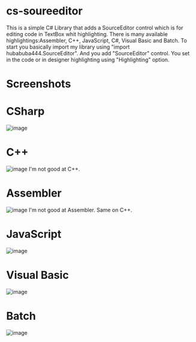 # cs-soureeditor
This is a simple C# Library that adds a SourceEditor control which is for editing code in TextBox whit highlighting. There is many available highlightings:Assembler, C++, JavaScript, C#, Visual Basic and Batch.
To start you basically import my library using "import hubabuba444.SourceEditor".
And you add "SourceEditor" control.
You set in the code or in designer highlighting using "Highlighting" option.
# Screenshots
# CSharp
![image](https://github.com/user-attachments/assets/4d0fcb01-c083-468d-a1ab-14e65e682977)

# C++
![image](https://github.com/user-attachments/assets/c5eef34d-b89b-488a-aa37-c0e56f27e3b2)
I'm not good at C++.

# Assembler
![image](https://github.com/user-attachments/assets/c011ef2d-fb06-4364-9106-51ae8e0ae221)
I'm not good at Assembler. Same on C++.

# JavaScript
![image](https://github.com/user-attachments/assets/0cdb44ff-8f1c-4ca9-b62e-31b8b064def5)

# Visual Basic
![image](https://github.com/user-attachments/assets/8fb3f884-79e4-4e91-8931-8892989d5b7d)

# Batch
![image](https://github.com/user-attachments/assets/68547ef1-64fc-4ba8-a8f3-471e31d99b0d)

